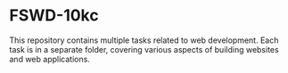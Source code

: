 # FSWD-10kc

This repository contains multiple tasks related to web development. Each task is in a separate folder, covering various aspects of building websites and web applications.